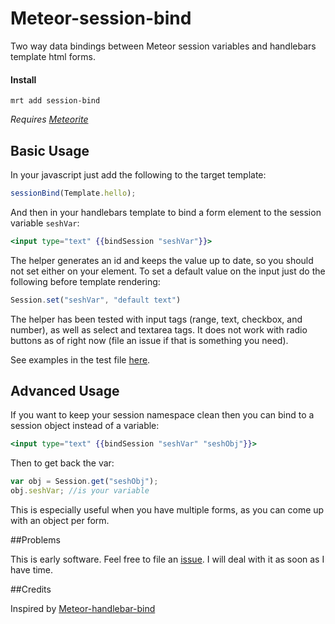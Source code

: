 Meteor-session-bind
===================

Two way data bindings between Meteor session variables and handlebars template html forms. 

#### Install

```
mrt add session-bind 
```
*Requires [Meteorite](https://github.com/oortcloud/meteorite)*

## Basic Usage
In your javascript just add the following to the target template:
```js
sessionBind(Template.hello);
```

And then in your handlebars template to bind a form element to the session variable ```seshVar```:
```handlebars
<input type="text" {{bindSession "seshVar"}}>
```

The helper generates an id and keeps the value up to date, so you should not set either on your element. To set a default value on the input just do the following before template rendering:
```js
Session.set("seshVar", "default text")
```

The helper has been tested with input tags (range, text, checkbox, and number), as well as select and textarea tags. It does not work with radio buttons as of right now (file an issue if that is something you need). 

See examples in the test file [here](https://github.com/nikhilbobb/Meteor-session-bind/blob/master/session-bind_tests.html).

## Advanced Usage

If you want to keep your session namespace clean then you can bind to a session object instead of a variable:
```handlebars
<input type="text" {{bindSession "seshVar" "seshObj"}}>
```
Then to get back the var:
```js
var obj = Session.get("seshObj");
obj.seshVar; //is your variable
```
This is especially useful when you have multiple forms, as you can come up with an object per form.

##Problems

This is early software. Feel free to file an [issue](https://github.com/nikhilbobb/Meteor-session-bind/issues). I will deal with it as soon as I have time.

##Credits

Inspired by [Meteor-handlebar-bind](https://github.com/raix/Meteor-handlebar-bind)
